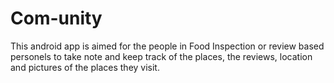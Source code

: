 # Com-unity
 
This android app is aimed for the people in Food Inspection or review based personels to take note and keep track  of the places, the reviews, location and pictures of the places they visit.

